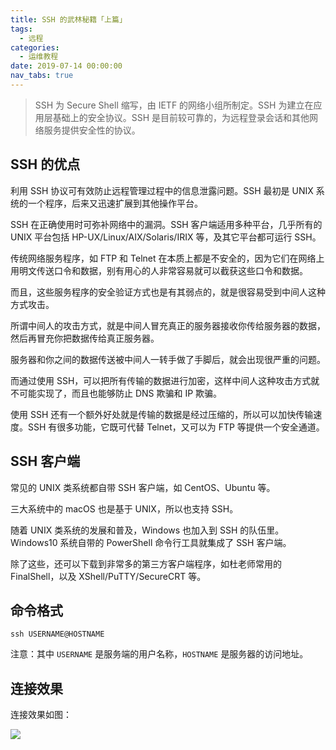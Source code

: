 ```yaml
---
title: SSH 的武林秘籍「上篇」
tags:
  - 远程
categories:
  - 运维教程
date: 2019-07-14 00:00:00
nav_tabs: true
---
```


> SSH 为 Secure Shell 缩写，由 IETF 的网络小组所制定。SSH 为建立在应用层基础上的安全协议。SSH 是目前较可靠的，为远程登录会话和其他网络服务提供安全性的协议。

<!-- more -->

## SSH 的优点

利用 SSH 协议可有效防止远程管理过程中的信息泄露问题。SSH 最初是 UNIX 系统的一个程序，后来又迅速扩展到其他操作平台。

SSH 在正确使用时可弥补网络中的漏洞。SSH 客户端适用多种平台，几乎所有的 UNIX 平台包括 HP-UX/Linux/AIX/Solaris/IRIX 等，及其它平台都可运行 SSH。

传统网络服务程序，如 FTP 和 Telnet 在本质上都是不安全的，因为它们在网络上用明文传送口令和数据，别有用心的人非常容易就可以截获这些口令和数据。

而且，这些服务程序的安全验证方式也是有其弱点的，就是很容易受到中间人这种方式攻击。

所谓中间人的攻击方式，就是中间人冒充真正的服务器接收你传给服务器的数据，然后再冒充你把数据传给真正服务器。

服务器和你之间的数据传送被中间人一转手做了手脚后，就会出现很严重的问题。

而通过使用 SSH，可以把所有传输的数据进行加密，这样中间人这种攻击方式就不可能实现了，而且也能够防止 DNS 欺骗和 IP 欺骗。

使用 SSH 还有一个额外好处就是传输的数据是经过压缩的，所以可以加快传输速度。SSH 有很多功能，它既可代替 Telnet，又可以为 FTP 等提供一个安全通道。

## SSH 客户端

常见的 UNIX 类系统都自带 SSH 客户端，如 CentOS、Ubuntu 等。

三大系统中的 macOS 也是基于 UNIX，所以也支持 SSH。

随着 UNIX 类系统的发展和普及，Windows 也加入到 SSH 的队伍里。Windows10 系统自带的 PowerShell 命令行工具就集成了 SSH 客户端。

除了这些，还可以下载到非常多的第三方客户端程序，如杜老师常用的 FinalShell，以及 XShell/PuTTY/SecureCRT 等。

## 命令格式

```
ssh USERNAME@HOSTNAME
```

注意：其中 `USERNAME` 是服务端的用户名称，`HOSTNAME` 是服务器的访问地址。

## 连接效果

连接效果如图：

![](https://cdn.dusays.com/2019/07/5-1.jpg)
